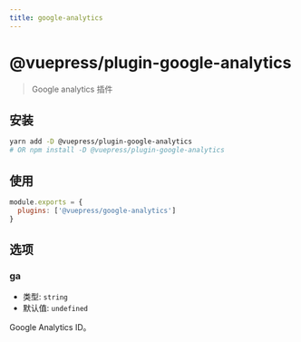 ```yaml
---
title: google-analytics
---
```


# @vuepress/plugin-google-analytics

> Google analytics 插件

## 安装

```bash
yarn add -D @vuepress/plugin-google-analytics
# OR npm install -D @vuepress/plugin-google-analytics
```

## 使用

```javascript
module.exports = {
  plugins: ['@vuepress/google-analytics'] 
}
```

## 选项

### ga

- 类型: `string`
- 默认值: `undefined`

Google Analytics ID。
